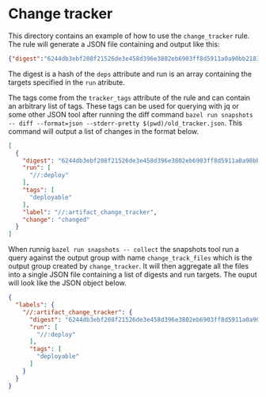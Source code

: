# Change tracker
This directory contains an example of how to use the `change_tracker` rule.
The rule will generate a JSON file containing and output like this:
```json
{"digest":"6244db3ebf208f21526de3e458d396e3802eb6903ff8d5911a0a90bb21837a2c","run":["//:deploy"],"tags":["deployable"]}
```

The digest is a hash of the `deps` attribute and run is an array containing the targets
specified in the `run` atribute. 

The tags come from the `tracker_tags` attribute of the rule and can contain an arbitrary list of tags. These tags can be used for querying with jq or some 
other JSON tool after running the diff command `bazel run snapshots -- diff --format=json --stderr-pretty $(pwd)/old_tracker.json`. 
This command will output a list of changes in the format below.
```json
[
  {
    "digest": "6244db3ebf208f21526de3e458d396e3802eb6903ff8d5911a0a90bb21837a2c",
    "run": [
      "//:deploy"
    ],
    "tags": [
      "deployable"
    ],
    "label": "//:artifact_change_tracker",
    "change": "changed"
  }
]
```

When runnig `bazel run snapshots -- collect` the snapshots tool run a query against the output group with 
name `change_track_files` which is the output group created by `change_tracker`. It will then aggregate all 
the files into a single JSON file containing a list of digests and run targets. The ouput will look like the JSON object below.

```json
{
  "labels": {
    "//:artifact_change_tracker": {
      "digest": "6244db3ebf208f21526de3e458d396e3802eb6903ff8d5911a0a90bb21837a2c",
      "run": [
        "//:deploy"
      ],
      "tags": [
        "deployable"
      ]
    }
  }
}
```
